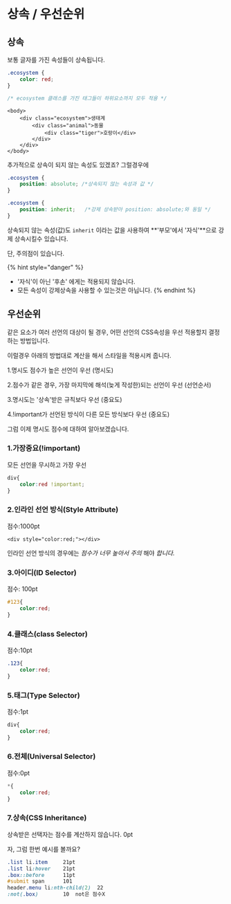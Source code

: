 # 상속 / 우선순위

## 상속

 보통 글자를 가진 속성들이 상속됩니다.   


```css
.ecosystem {
    color: red;
}

/* ecosystem 클래스를 가진 태그들이 하위요소까지 모두 적용 */
```

```markup
<body>
    <div class="ecosystem">생태계
        <div class="animal">동물
            <div class="tiger">호랑이</div>
        </div>            
    </div>    
</body>
```

 추가적으로 상속이 되지 않는 속성도 있겠죠? 그럴경우에

```css
.ecosystem {
    position: absolute; /*상속되지 않는 속성과 값 */
}

.ecosystem {
    position: inherit;   /*강제 상속받아 position: absolute;와 동일 */
}

```

상속되지 않는 속성\(값\)도 `inherit` 이라는 값을 사용하여 **'부모'에서 '자식'**으로 강제 상속시킬수 있습니다.

단, 주의점이 있습니다.

{% hint style="danger" %}
* '자식'이 아닌 '후손' 에게는 적용되지 않습니다.
* 모든 속성이 강제상속을 사용할 수 있는것은 아닙니다.
{% endhint %}

## 우선순위

같은 요소가 여러 선언의 대상이 될 경우, 어떤 선언의 CSS속성을 우선 적용할지 결정하는 방법입니다.

​이럴경우 아래의 방법대로 계산을 해서 스타일을 적용시켜 줍니다.

 1.명시도 점수가 높은 선언이 우선 \(명시도\)

 2.점수가 같은 경우, 가장 마지막에 해석\(늦게 작성한\)되는 선언이 우선 \(선언순서\)

 3.명시도는 '상속'받은 규칙보다 우선 \(중요도\)

 4.!important가 선언된 방식이 다른 모든 방식보다 우선 \(중요도\)

그럼 이제 명시도 점수에 대하여 알아보겠습니다.

### 

### 1.가장중요\(!important\)

모든 선언을 무시하고 가장 우선

```css
div{
    color:red !important;
}
```

### 

### 2.인라인 선언 방식\(Style Attribute\)

점수:1000pt

```markup
<div style="color:red;"></div> 
```

인라인 선언 방식의 경우에는 _점수가 너무 높아서 주의_ 해야 _합니다._

### 

### 3.아이디\(ID Selector\) 

점수: 100pt

```css
#123{
    color:red;
}
```

### 

### 4.클래스\(class Selector\) 

점수:10pt

```css
.123{
    color:red;
}
```



### 5.태그\(Type Selector\) 

점수:1pt

```css
div{
    color:red;
}
```



### 6.전체\(Universal Selector\) 

점수:0pt

```css
*{
    color:red;
}
```



### 7.상속\(CSS Inheritance\)

 상속받은 선택자는 점수를 계산하지 않습니다. 0pt



자, 그럼 한번 예시를 볼까요?

```css
.list li.item     21pt
.list li:hover    21pt
.box::before      11pt
#submit span      101
header.menu li:nth-child(2)  22
:not(.box)        10  not은 점수X
```

